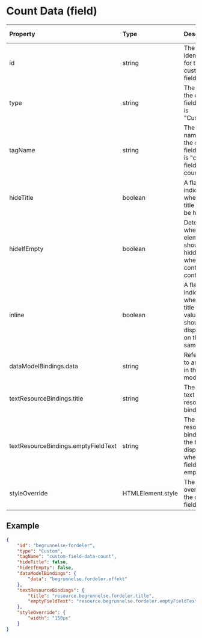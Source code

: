 # Count Data (field)

| Property                            | Type              | Description                                                                         | Default value |
| :---------------------------------- | :---------------- | :---------------------------------------------------------------------------------- | :------------ |
| id                                  | string            | The unique identifier for the custom field.                                         |               |
| type                                | string            | The type of the custom field, which is "Custom".                                    |               |
| tagName                             | string            | The tag name for the custom field, which is "custom-field-data-count".              |               |
| hideTitle                           | boolean           | A flag indicating whether the title should be hidden.                               | false         |
| hideIfEmpty                         | boolean           | Determines whether the element should be hidden when it contains no content.        | false         |
| inline                              | boolean           | A flag indicating whether the title and value should be displayed on the same line. | false         |
| dataModelBindings.data              | string            | Reference to an array in the data model.                                            |               |
| textResourceBindings.title          | string            | The title text resource binding.                                                    |               |
| textResourceBindings.emptyFieldText | string            | The resource binding for the text to display when the field is empty.               |               |
| styleOverride                       | HTMLElement.style | The style override for the custom field.                                            |               |

## Example

```json
{
    "id": "begrunnelse-fordeler",
    "type": "Custom",
    "tagName": "custom-field-data-count",
    "hideTitle": false,
    "hideIfEmpty": false,
    "dataModelBindings": {
        "data": "begrunnelse.fordeler.effekt"
    },
    "textResourceBindings": {
        "title": "resource.begrunnelse.fordeler.title",
        "emptyFieldText": "resource.begrunnelse.fordeler.emptyFieldText"
    },
    "styleOverride": {
        "width": "150px"
    }
}
```
